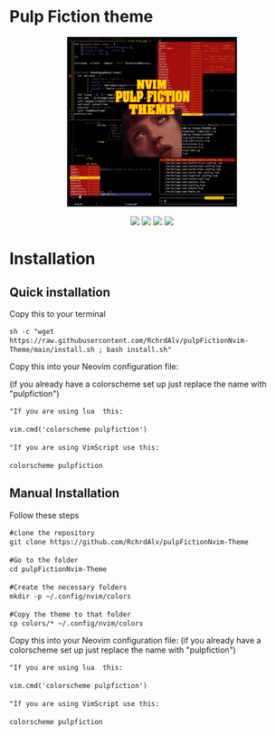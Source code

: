 # Pulp Fiction theme

<p align="center">
  <img src=".imgs/themepic.jpg" width="300" >

</p>
<p align="Center">
  <img src="https://img.shields.io/badge/LICENSE-MIT-redstyle=plastic&logo">
  <img src="https://img.shields.io/badge/-Neovim-success?logo=neovim&logoColor=blue&labelColor=2eff04&color=00A5FF" >
  <img src="https://img.shields.io/badge/-Vim-success?logo=vim&logoColor=013F00&labelColor=2eff04&color=D6FFD5" >
  <img src="https://img.shields.io/badge/-Linux-success?logo=linux&logoColor=ffffff&labelColor=246FFF&color=7A7A7A" >
</p>

# Installation

## Quick installation
Copy this to your terminal


```
sh -c "wget https://raw.githubusercontent.com/RchrdAlv/pulpFictionNvim-Theme/main/install.sh ; bash install.sh"
```
Copy this into your Neovim configuration file:

(if you already have a colorscheme set up just replace the name with "pulpfiction")
```vim
"If you are using lua  this:

vim.cmd('colorscheme pulpfiction')

"If you are using VimScript use this:

colorscheme pulpfiction
```



## Manual Installation
Follow these steps


```
#clone the repository
git clone https://github.com/RchrdAlv/pulpFictionNvim-Theme

#Go to the folder
cd pulpFictionNvim-Theme

#Create the necessary folders
mkdir -p ~/.config/nvim/colors

#Copy the theme to that folder
cp colors/* ~/.config/nvim/colors
```
Copy this into your Neovim configuration file:
(if you already have a colorscheme set up just replace the name with "pulpfiction")
```vim
"If you are using lua  this:

vim.cmd('colorscheme pulpfiction')

"If you are using VimScript use this:

colorscheme pulpfiction
```

